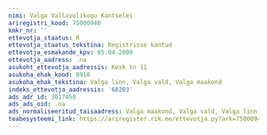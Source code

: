 ```yaml
---
nimi: Valga Vallavolikogu Kantselei
ariregistri_kood: 75000940
kmkr_nr: ''
ettevotja_staatus: R
ettevotja_staatus_tekstina: Registrisse kantud
ettevotja_esmakande_kpv: 05.04.2000
ettevotja_aadress: .na
asukoht_ettevotja_aadressis: Kesk tn 11
asukoha_ehak_kood: 8918
asukoha_ehak_tekstina: Valga linn, Valga vald, Valga maakond
indeks_ettevotja_aadressis: '68203'
ads_adr_id: 3017450
ads_ads_oid: .na
ads_normaliseeritud_taisaadress: Valga maakond, Valga vald, Valga linn, Kesk tn 11
teabesysteemi_link: https://ariregister.rik.ee/ettevotja.py?ark=75000940&ref=rekvisiidid
---
```

